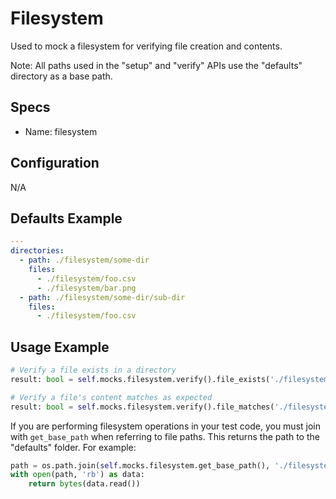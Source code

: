 Filesystem
======
Used to mock a filesystem for verifying file creation and contents.

Note: All paths used in the "setup" and "verify" APIs use the "defaults" directory as a base path.


## Specs
 * Name: filesystem
 
 
## Configuration
N/A


## Defaults Example
```yaml
---
directories:
  - path: ./filesystem/some-dir
    files:
      - ./filesystem/foo.csv
      - ./filesystem/bar.png
  - path: ./filesystem/some-dir/sub-dir
    files:
      - ./filesystem/foo.csv
```


## Usage Example
```python
# Verify a file exists in a directory
result: bool = self.mocks.filesystem.verify().file_exists('./filesystem/some-dir/foo.csv')

# Verify a file's content matches as expected
result: bool = self.mocks.filesystem.verify().file_matches('./filesystem/some-dir/foo.csv', given)
```

If you are performing filesystem operations in your test code, you must join with `get_base_path` when referring to file paths. This returns the path to the "defaults" folder. For example:
```python
path = os.path.join(self.mocks.filesystem.get_base_path(), './filesystem/foo.csv')
with open(path, 'rb') as data:
    return bytes(data.read())
```
